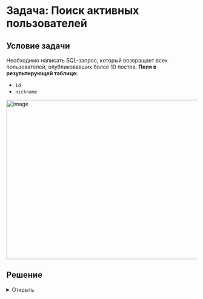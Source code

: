 # Задача: Поиск активных пользователей
## Условие задачи
Необходимо написать SQL-запрос, который возвращает всех пользователей, опубликовавших более 10 постов.
**Поля в результирующей таблице:**
- `id`
- `nickname`

  
<img width="924" height="420" alt="image" src="https://github.com/user-attachments/assets/35ad139c-c37c-4246-a9bc-1b03ac577a50" />


## Решение
<details> 
<summary>Открыть</summary>

#### Код

```sql
SELECT id, nickname
FROM profile p
JOIN (
    SELECT 
        owner_id, 
        COUNT(*) as profile_posts_count
    FROM post
    GROUP BY owner_id
) post_count on p.id = post_count.owner_id
WHERE profile_posts_count > 10
```

#### Алгоритм работы:

Сначала подсчитываем количество постов для каждого пользователя в подзапросе

Затем соединяем результат с таблицей профилей по ID владельца

Фильтруем пользователей, оставляя только тех, у кого больше 10 постов

#### Ключевые особенности:

Использует JOIN с агрегирующим подзапросом

GROUP BY для подсчета постов по пользователям

WHERE для фильтрации по количеству постов

Возвращает только требуемые поля: id и nickname

</details>

